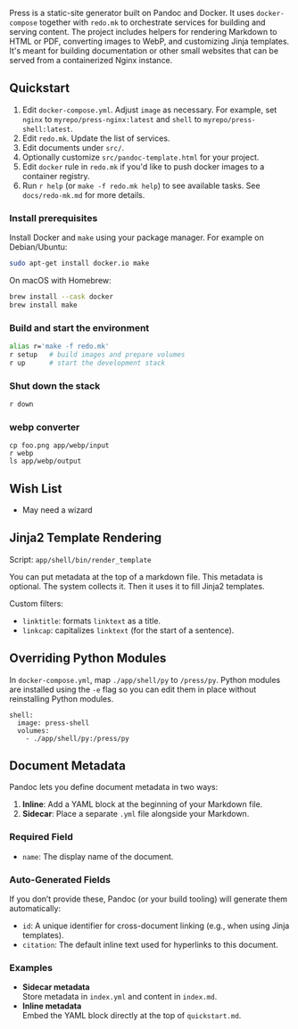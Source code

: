 Press is a static-site generator built on Pandoc and Docker. It uses
`docker-compose` together with `redo.mk` to orchestrate services for building
and serving content. The project includes helpers for rendering Markdown to HTML
or PDF, converting images to WebP, and customizing Jinja templates. It's meant
for building documentation or other small websites that can be served from a
containerized Nginx instance.

## Quickstart

1. Edit `docker-compose.yml`. Adjust `image` as necessary. For example, set
   `nginx` to `myrepo/press-nginx:latest` and `shell` to
   `myrepo/press-shell:latest`.
2. Edit `redo.mk`. Update the list of services.
3. Edit documents under `src/`.
4. Optionally customize `src/pandoc-template.html` for your project.
5. Edit `docker` rule in `redo.mk` if you'd like to push docker images to a
   container registry.
6. Run `r help` (or `make -f redo.mk help`) to see available tasks. See
   `docs/redo-mk.md` for more details.

### Install prerequisites

Install Docker and `make` using your package manager.
For example on Debian/Ubuntu:

```bash
sudo apt-get install docker.io make
```

On macOS with Homebrew:

```bash
brew install --cask docker
brew install make
```

### Build and start the environment

```bash
alias r='make -f redo.mk'
r setup   # build images and prepare volumes
r up      # start the development stack
```

### Shut down the stack

```bash
r down
```

### webp converter

```
cp foo.png app/webp/input
r webp
ls app/webp/output
```

## Wish List

- May need a wizard

## Jinja2 Template Rendering

Script: `app/shell/bin/render_template`

You can put metadata at the top of a markdown file. This metadata is optional.
The system collects it. Then it uses it to fill Jinja2 templates.

Custom filters:

- `linktitle`: formats `linktext` as a title.
- `linkcap`: capitalizes `linktext` (for the start of a sentence).

## Overriding Python Modules

In `docker-compose.yml`, map `./app/shell/py` to `/press/py`. Python modules are
installed using the `-e` flag so you can edit them in place without reinstalling
Python modules.

```
shell:
  image: press-shell
  volumes:
    - ./app/shell/py:/press/py
```

## Document Metadata

Pandoc lets you define document metadata in two ways:

1. **Inline**: Add a YAML block at the beginning of your Markdown file.  
2. **Sidecar**: Place a separate `.yml` file alongside your Markdown.

### Required Field
- `name`: The display name of the document.

### Auto-Generated Fields
If you don’t provide these, Pandoc (or your build tooling) will generate them automatically:
- `id`: A unique identifier for cross-document linking (e.g., when using Jinja templates).
- `citation`: The default inline text used for hyperlinks to this document.

### Examples
- **Sidecar metadata**  
  Store metadata in `index.yml` and content in `index.md`.  
- **Inline metadata**  
  Embed the YAML block directly at the top of `quickstart.md`.
